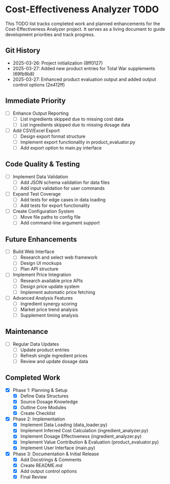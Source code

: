 # Cost-Effectiveness Analyzer TODO

This TODO list tracks completed work and planned enhancements for the Cost-Effectiveness Analyzer project. It serves as a living document to guide development priorities and track progress.

## Git History
- 2025-03-26: Project initialization (8ff0127)
- 2025-03-27: Added new product entries for Total War supplements (69fb9b8)
- 2025-03-27: Enhanced product evaluation output and added output control options (2e412ff)

## Immediate Priority
- [ ] Enhance Output Reporting
  - [ ] List ingredients skipped due to missing cost data
  - [ ] List ingredients skipped due to missing dosage data
- [ ] Add CSV/Excel Export
  - [ ] Design export format structure
  - [ ] Implement export functionality in product_evaluator.py
  - [ ] Add export option to main.py interface

## Code Quality & Testing
- [ ] Implement Data Validation
  - [ ] Add JSON schema validation for data files
  - [ ] Add input validation for user commands
- [ ] Expand Test Coverage
  - [ ] Add tests for edge cases in data loading
  - [ ] Add tests for export functionality
- [ ] Create Configuration System
  - [ ] Move file paths to config file
  - [ ] Add command-line argument support

## Future Enhancements
- [ ] Build Web Interface
  - [ ] Research and select web framework
  - [ ] Design UI mockups
  - [ ] Plan API structure
- [ ] Implement Price Integration
  - [ ] Research available price APIs
  - [ ] Design price update system
  - [ ] Implement automatic price fetching
- [ ] Advanced Analysis Features
  - [ ] Ingredient synergy scoring
  - [ ] Market price trend analysis
  - [ ] Supplement timing analysis

## Maintenance
- [ ] Regular Data Updates
  - [ ] Update product entries
  - [ ] Refresh single ingredient prices
  - [ ] Review and update dosage data

## Completed Work
- [X] Phase 1: Planning & Setup
  - [X] Define Data Structures
  - [X] Source Dosage Knowledge
  - [X] Outline Core Modules
  - [X] Create Checklist
- [X] Phase 2: Implementation
  - [X] Implement Data Loading (data_loader.py)
  - [X] Implement Inferred Cost Calculation (ingredient_analyzer.py)
  - [X] Implement Dosage Effectiveness (ingredient_analyzer.py)
  - [X] Implement Value Contribution & Evaluation (product_evaluator.py)
  - [X] Implement User Interface (main.py)
- [X] Phase 3: Documentation & Initial Release
  - [X] Add Docstrings & Comments
  - [X] Create README.md
  - [X] Add output control options
  - [X] Final Review
